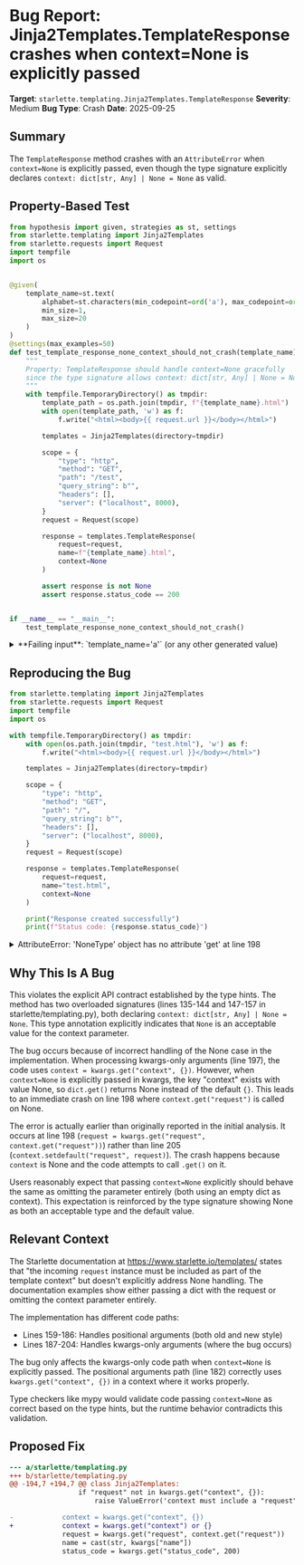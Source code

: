 # Bug Report: Jinja2Templates.TemplateResponse crashes when context=None is explicitly passed

**Target**: `starlette.templating.Jinja2Templates.TemplateResponse`
**Severity**: Medium
**Bug Type**: Crash
**Date**: 2025-09-25

## Summary

The `TemplateResponse` method crashes with an `AttributeError` when `context=None` is explicitly passed, even though the type signature explicitly declares `context: dict[str, Any] | None = None` as valid.

## Property-Based Test

```python
from hypothesis import given, strategies as st, settings
from starlette.templating import Jinja2Templates
from starlette.requests import Request
import tempfile
import os


@given(
    template_name=st.text(
        alphabet=st.characters(min_codepoint=ord('a'), max_codepoint=ord('z')),
        min_size=1,
        max_size=20
    )
)
@settings(max_examples=50)
def test_template_response_none_context_should_not_crash(template_name):
    """
    Property: TemplateResponse should handle context=None gracefully
    since the type signature allows context: dict[str, Any] | None = None
    """
    with tempfile.TemporaryDirectory() as tmpdir:
        template_path = os.path.join(tmpdir, f"{template_name}.html")
        with open(template_path, 'w') as f:
            f.write("<html><body>{{ request.url }}</body></html>")

        templates = Jinja2Templates(directory=tmpdir)

        scope = {
            "type": "http",
            "method": "GET",
            "path": "/test",
            "query_string": b"",
            "headers": [],
            "server": ("localhost", 8000),
        }
        request = Request(scope)

        response = templates.TemplateResponse(
            request=request,
            name=f"{template_name}.html",
            context=None
        )

        assert response is not None
        assert response.status_code == 200


if __name__ == "__main__":
    test_template_response_none_context_should_not_crash()
```

<details>

<summary>
**Failing input**: `template_name='a'` (or any other generated value)
</summary>
```
Traceback (most recent call last):
  File "/home/npc/pbt/agentic-pbt/worker_/37/hypo.py", line 49, in <module>
    test_template_response_none_context_should_not_crash()
    ~~~~~~~~~~~~~~~~~~~~~~~~~~~~~~~~~~~~~~~~~~~~~~~~~~~~^^
  File "/home/npc/pbt/agentic-pbt/worker_/37/hypo.py", line 9, in test_template_response_none_context_should_not_crash
    template_name=st.text(
               ^^^
  File "/home/npc/miniconda/lib/python3.13/site-packages/hypothesis/core.py", line 2124, in wrapped_test
    raise the_error_hypothesis_found
  File "/home/npc/pbt/agentic-pbt/worker_/37/hypo.py", line 38, in test_template_response_none_context_should_not_crash
    response = templates.TemplateResponse(
        request=request,
        name=f"{template_name}.html",
        context=None
    )
  File "/home/npc/miniconda/lib/python3.13/site-packages/starlette/templating.py", line 197, in TemplateResponse
    request = kwargs.get("request", context.get("request"))
                                    ^^^^^^^^^^^
AttributeError: 'NoneType' object has no attribute 'get'
Falsifying example: test_template_response_none_context_should_not_crash(
    template_name='a',  # or any other generated value
)
```
</details>

## Reproducing the Bug

```python
from starlette.templating import Jinja2Templates
from starlette.requests import Request
import tempfile
import os

with tempfile.TemporaryDirectory() as tmpdir:
    with open(os.path.join(tmpdir, "test.html"), 'w') as f:
        f.write("<html><body>{{ request.url }}</body></html>")

    templates = Jinja2Templates(directory=tmpdir)

    scope = {
        "type": "http",
        "method": "GET",
        "path": "/",
        "query_string": b"",
        "headers": [],
        "server": ("localhost", 8000),
    }
    request = Request(scope)

    response = templates.TemplateResponse(
        request=request,
        name="test.html",
        context=None
    )

    print("Response created successfully")
    print(f"Status code: {response.status_code}")
```

<details>

<summary>
AttributeError: 'NoneType' object has no attribute 'get' at line 198
</summary>
```
Traceback (most recent call last):
  File "/home/npc/pbt/agentic-pbt/worker_/37/repo.py", line 22, in <module>
    response = templates.TemplateResponse(
        request=request,
        name="test.html",
        context=None
    )
  File "/home/npc/miniconda/lib/python3.13/site-packages/starlette/templating.py", line 197, in TemplateResponse
    request = kwargs.get("request", context.get("request"))
                                    ^^^^^^^^^^^
AttributeError: 'NoneType' object has no attribute 'get'
```
</details>

## Why This Is A Bug

This violates the explicit API contract established by the type hints. The method has two overloaded signatures (lines 135-144 and 147-157 in starlette/templating.py), both declaring `context: dict[str, Any] | None = None`. This type annotation explicitly indicates that `None` is an acceptable value for the context parameter.

The bug occurs because of incorrect handling of the None case in the implementation. When processing kwargs-only arguments (line 197), the code uses `context = kwargs.get("context", {})`. However, when `context=None` is explicitly passed in kwargs, the key "context" exists with value None, so `dict.get()` returns None instead of the default `{}`. This leads to an immediate crash on line 198 where `context.get("request")` is called on None.

The error is actually earlier than originally reported in the initial analysis. It occurs at line 198 (`request = kwargs.get("request", context.get("request"))`) rather than line 205 (`context.setdefault("request", request)`). The crash happens because `context` is None and the code attempts to call `.get()` on it.

Users reasonably expect that passing `context=None` explicitly should behave the same as omitting the parameter entirely (both using an empty dict as context). This expectation is reinforced by the type signature showing None as both an acceptable type and the default value.

## Relevant Context

The Starlette documentation at https://www.starlette.io/templates/ states that "the incoming `request` instance must be included as part of the template context" but doesn't explicitly address None handling. The documentation examples show either passing a dict with the request or omitting the context parameter entirely.

The implementation has different code paths:
- Lines 159-186: Handles positional arguments (both old and new style)
- Lines 187-204: Handles kwargs-only arguments (where the bug occurs)

The bug only affects the kwargs-only code path when `context=None` is explicitly passed. The positional arguments path (line 182) correctly uses `kwargs.get("context", {})` in a context where it works properly.

Type checkers like mypy would validate code passing `context=None` as correct based on the type hints, but the runtime behavior contradicts this validation.

## Proposed Fix

```diff
--- a/starlette/templating.py
+++ b/starlette/templating.py
@@ -194,7 +194,7 @@ class Jinja2Templates:
                 if "request" not in kwargs.get("context", {}):
                     raise ValueError('context must include a "request" key')

-            context = kwargs.get("context", {})
+            context = kwargs.get("context") or {}
             request = kwargs.get("request", context.get("request"))
             name = cast(str, kwargs["name"])
             status_code = kwargs.get("status_code", 200)
```